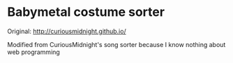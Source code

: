 # Babymetal costume sorter

Original:
http://curiousmidnight.github.io/

Modified from CuriousMidnight's song sorter because I know nothing about web programming
